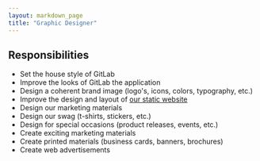 ```yaml
---
layout: markdown_page
title: "Graphic Designer"
---
```


## Responsibilities

* Set the house style of GitLab
* Improve the looks of GitLab the application
* Design a coherent brand image (logo's, icons, colors, typography, etc.)
* Improve the design and layout of [our static website](https://about.gitlab.com/)
* Design our marketing materials
* Design our swag (t-shirts, stickers, etc.)
* Design for special occasions (product releases, events, etc.)
* Create exciting marketing materials
* Create printed materials (business cards, banners, brochures)
* Create web advertisements
